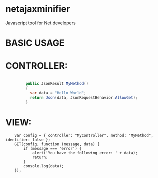 # netajaxminifier
Javascript tool for Net developers

# BASIC USAGE

   # CONTROLLER:
   ```C#

            public JsonResult MyMethod()
            {
              var data = "Hello World";
              return Json(data, JsonRequestBehavior.AllowGet);
            }

   ```
   # VIEW:        
        var config = { controller: "MyController", method: "MyMethod", identifier: false };
        GET(config, function (message, data) {
            if (message === 'error') {
                alert('You have the following error: ' + data);
                return;
            }
            console.log(data);
        });
